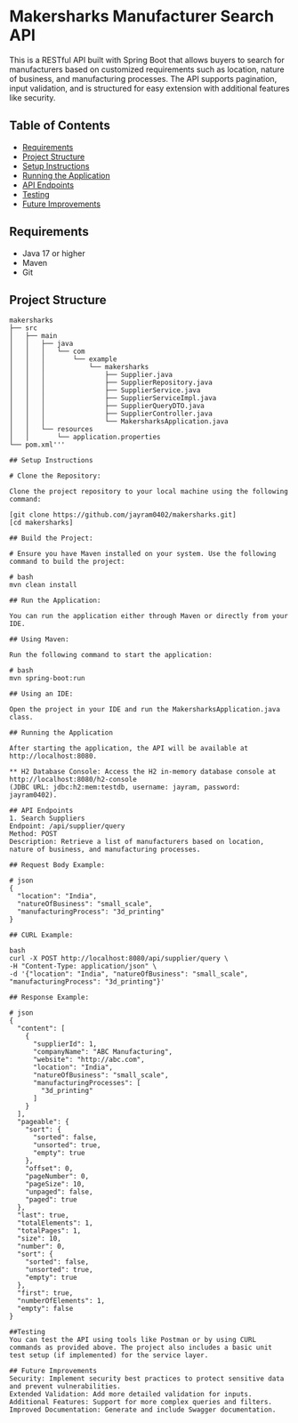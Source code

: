 # Makersharks Manufacturer Search API

This is a RESTful API built with Spring Boot that allows buyers to search for manufacturers based on customized requirements such as location, nature of business, and manufacturing processes. The API supports pagination, input validation, and is structured for easy extension with additional features like security.

## Table of Contents

- [Requirements](#requirements)
- [Project Structure](#project-structure)
- [Setup Instructions](#setup-instructions)
- [Running the Application](#running-the-application)
- [API Endpoints](#api-endpoints)
- [Testing](#testing)
- [Future Improvements](#future-improvements)

## Requirements

- Java 17 or higher
- Maven
- Git

## Project Structure

```plaintext
makersharks
├── src
│   ├── main
│   │   ├── java
│   │   │   └── com
│   │   │       └── example
│   │   │           └── makersharks
│   │   │               ├── Supplier.java
│   │   │               ├── SupplierRepository.java
│   │   │               ├── SupplierService.java
│   │   │               ├── SupplierServiceImpl.java
│   │   │               ├── SupplierQueryDTO.java
│   │   │               ├── SupplierController.java
│   │   │               └── MakersharksApplication.java
│   │   └── resources
│   │       └── application.properties
└── pom.xml'''

## Setup Instructions

# Clone the Repository:

Clone the project repository to your local machine using the following command:

[git clone https://github.com/jayram0402/makersharks.git]
[cd makersharks]

## Build the Project:

# Ensure you have Maven installed on your system. Use the following command to build the project:

# bash
mvn clean install

## Run the Application:

You can run the application either through Maven or directly from your IDE.

## Using Maven:

Run the following command to start the application:

# bash
mvn spring-boot:run

## Using an IDE:

Open the project in your IDE and run the MakersharksApplication.java class.

## Running the Application

After starting the application, the API will be available at http://localhost:8080.

** H2 Database Console: Access the H2 in-memory database console at http://localhost:8080/h2-console
(JDBC URL: jdbc:h2:mem:testdb, username: jayram, password: jayram0402).

## API Endpoints
1. Search Suppliers
Endpoint: /api/supplier/query
Method: POST
Description: Retrieve a list of manufacturers based on location, nature of business, and manufacturing processes.

## Request Body Example:

# json
{
  "location": "India",
  "natureOfBusiness": "small_scale",
  "manufacturingProcess": "3d_printing"
}

## CURL Example:

bash
curl -X POST http://localhost:8080/api/supplier/query \
-H "Content-Type: application/json" \
-d '{"location": "India", "natureOfBusiness": "small_scale", "manufacturingProcess": "3d_printing"}'

## Response Example:

# json
{
  "content": [
    {
      "supplierId": 1,
      "companyName": "ABC Manufacturing",
      "website": "http://abc.com",
      "location": "India",
      "natureOfBusiness": "small_scale",
      "manufacturingProcesses": [
        "3d_printing"
      ]
    }
  ],
  "pageable": {
    "sort": {
      "sorted": false,
      "unsorted": true,
      "empty": true
    },
    "offset": 0,
    "pageNumber": 0,
    "pageSize": 10,
    "unpaged": false,
    "paged": true
  },
  "last": true,
  "totalElements": 1,
  "totalPages": 1,
  "size": 10,
  "number": 0,
  "sort": {
    "sorted": false,
    "unsorted": true,
    "empty": true
  },
  "first": true,
  "numberOfElements": 1,
  "empty": false
}

##Testing
You can test the API using tools like Postman or by using CURL commands as provided above. The project also includes a basic unit test setup (if implemented) for the service layer.

## Future Improvements
Security: Implement security best practices to protect sensitive data and prevent vulnerabilities.
Extended Validation: Add more detailed validation for inputs.
Additional Features: Support for more complex queries and filters.
Improved Documentation: Generate and include Swagger documentation.

